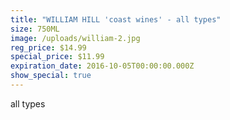 ```yaml
---
title: "WILLIAM HILL 'coast wines' - all types"
size: 750ML
image: /uploads/william-2.jpg
reg_price: $14.99
special_price: $11.99
expiration_date: 2016-10-05T00:00:00.000Z
show_special: true
---
```



all types